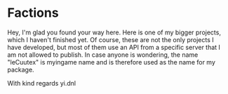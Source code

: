 # Factions
Hey,
I'm glad you found your way here. Here is one of my bigger projects, which I haven't finished yet.
Of course, these are not the only projects I have developed, but most of them use an API
from a specific server that I am not allowed to publish. 
In case anyone is wondering, the name "leCuutex" is myingame name and
is therefore used as the name for my package.

With kind regards
yi.dnl
